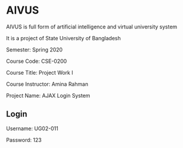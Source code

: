 # AIVUS

AIVUS is full form of artificial intelligence and virtual university system


It is a project of State University of Bangladesh

Semester: Spring 2020

Course Code: CSE-0200

Course Title: Project Work I

Course Instructor: Amina Rahman

Project Name: AJAX Login System

Login
-----------
Username: UG02-011

Password: 123

